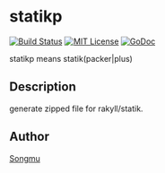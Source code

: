 statikp
=======

[![Build Status](https://travis-ci.org/Songmu/statikp.png?branch=master)][travis]
[![MIT License](http://img.shields.io/badge/license-MIT-blue.svg?style=flat-square)][license]
[![GoDoc](https://godoc.org/github.com/Songmu/statikp?status.svg)][godoc]

[travis]: https://travis-ci.org/Songmu/statikp
[license]: https://github.com/Songmu/statikp/blob/master/LICENSE
[godoc]: https://godoc.org/github.com/Songmu/statikp

statikp means statik(packer|plus)

## Description

generate zipped file for rakyll/statik.

## Author

[Songmu](https://github.com/Songmu)
